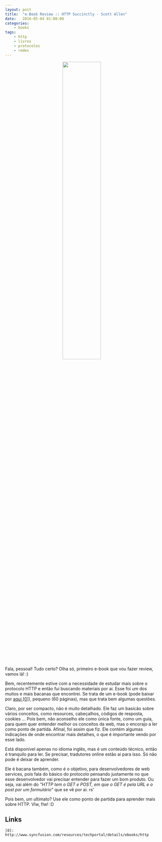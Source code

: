```yaml
---
layout: post
title:  "e-Book Review :: HTTP Succinctly - Scott Allen"
date:   2016-05-04 01:00:00
categories:
    - books
tags:
    - http
    - livros
    - protocolos
    - redes
---
```


<div style="text-align: center;">
	<img src="{{ site.baseurl }}images/posts/2016/19.png" style="width:50%;" />
</div>
<br />

Fala, pessoal! Tudo certo? Olha só, primeiro e-book que vou fazer review, vamos lá! :)

Bem, recentemente estive com a necessidade de estudar mais sobre o protocolo HTTP e então fui buscando materiais por ai. Esse foi um dos muitos e mais bacanas que encontrei. Se trata de um e-book (pode baixar por [aqui \[0\]][0]), pequeno (60 páginas), mas que trata bem algumas questões.

Claro, por ser compacto, não é muito detalhado. Ele faz um basicão sobre vários conceitos, como resources, cabeçalhos, códigos de resposta, cookies ... Pois bem, não aconselho ele como única fonte, como um guia, para quem quer entender melhor os conceitos da web, mas o encorajo a ler como ponto de partida. Afinal, foi assim que fiz. Ele contém algumas indicações de onde encontrar mais detalhes, o que é importante vendo por esse lado.

Está disponível apenas no idioma inglês, mas é um conteúdo técnico, então é tranquilo para ler. Se precisar, tradutores online estão ai para isso. Só não pode é deixar de aprender.

Ele é bacana também, como é o objetivo, para desenvolvedores de web services, pois fala do básico do protocolo pensando justamente no que esse desenvolvedor vai precisar entender para fazer um bom produto. Ou seja, vai além do *"HTTP tem o GET e POST, em que o GET é pela URL e o post por um formulário"* que se vê por ai. rs'

Pois bem, um ultimato? Use ele como ponto de partida para aprender mais sobre HTTP. Vlw, flw! :D

## Links

~~~
[0]: http://www.syncfusion.com/resources/techportal/details/ebooks/http
~~~

[0]: http://www.syncfusion.com/resources/techportal/details/ebooks/http
